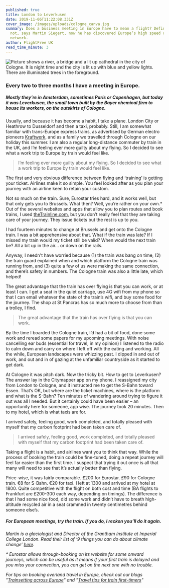 ```yaml
---
published: true
title: London to Leverkusen
date: 2019-11-06T11:22:08.331Z
cover_image: /images/uploads/cologne_canva.jpg
summary: Does a business meeting in Europe have to mean a flight? Definitely
  not, says Martin Siegert, now he has discovered Europe’s high speed rail
  network.
author: FlightFree UK
read_time_minute: 3
---
```

![Picture shows a river, a bridge and a lit up cathedral in the city of Cologne. It is night time and the city is lit up with blue and yellow lights. There are illuminated trees in the foreground.](/images/uploads/cologne-body-canva.jpg "Cologne")

### Every two to three months I have a meeting in Europe.

##### Mostly they’re in Amsterdam, sometimes Paris or Copenhagen, but today it was Leverkusen, the small town built by the Bayer chemical firm to house its workers, on the outskirts of Cologne.

Usually, and because it has become a habit, I take a plane. London City or Heathrow to Dusseldorf and then a taxi, probably. Still, I am somewhat familiar with trans-Europe express trains, as advertised by German electro pioneers [Kraftwerk](https://www.youtube.com/watch?v=gj_scseCmkk), and as a family we travelled through Cologne on our holiday this summer. I am also a regular long-distance commuter by train in the UK, and I’m feeling ever more guilty about my flying. So I decided to see what a work trip to Europe by train would feel like.

> I’m feeling ever more guilty about my flying. So I decided to see what a work trip to Europe by train would feel like.

The first and very obvious difference between flying and ‘training’ is getting your ticket. Airlines make it so simple. You feel looked after as you plan your journey with an airline keen to retain your custom. 

Not so much on the train. Sure, Eurostar tries hard, and it works well, but that only gets you to Brussels. What then? Well, you’re rather on your own.* Out of the several websites and apps that allow you to plan routes and book trains, I used [theTrainline.com](https://www.thetrainline.com), but you don’t really feel that they are taking care of your journey. They issue tickets but the rest is up to you. 

I had fourteen minutes to change at Brussels and get onto the Cologne train. I was a bit apprehensive about that. What if the train was late? If I missed my train would my ticket still be valid? When would the next train be? All a bit up in the air… or down on the rails. 

Anyway, I needn't have worried because (1) the train was bang on time, (2) the train guard explained when and which platform the Cologne train was running from, and (3) quite a few of us were making the same connection, and there’s safety in numbers. The Cologne train was also a little late, which helped!

The great advantage that the train has over flying is that you can work, or at least I can. I get a seat in the quiet carriage, use 4G wifi from my phone so that I can email whatever the state of the train’s wifi, and buy some food for the journey. The shop at St Pancras has so much more to choose from than a trolley, I find.

> The great advantage that the train has over flying is that you can work.

By the time I boarded the Cologne train, I’d had a bit of food, done some work and reread some papers for my upcoming meetings. With noise cancelling ear buds (essential for travel, in my opinion) I listened to the radio to calm down and carry on where I left off with the eating and working. All the while, European landscapes were whizzing past. I dipped in and out of work, and out and in of gazing at the unfamiliar countryside as it started to get dark.

At Cologne it was pitch dark. Now the tricky bit. How to get to Leverkusen? The answer lay in the Citymapper app on my phone. I reassigned my city from London to Cologne, and it instructed me to get the S-Bahn toward Essen. That’s OK, but where are the ticket machines, where is the platform and what is the S-Bahn? Ten minutes of wandering around trying to figure it out was all I needed. But it certainly could have been easier – an opportunity here for someone, app wise. The journey took 20 minutes. Then to my hotel, which is what taxis are for. 

I arrived safely, feeling good, work completed, and totally pleased with myself that my carbon footprint had been taken care of.

> I arrived safely, feeling good, work completed, and totally pleased with myself that my carbon footprint had been taken care of.

Taking a flight is a habit, and airlines want you to think that way. While the process of booking the train could be fine-tuned, doing a repeat journey will feel far easier than the first time. I suspect that trying it out once is all that many will need to see that it’s actually better than flying.

Price-wise, it was fairly comparable. £200 for Eurostar. £90 for Cologne train. €8 for S-Bahn. €20 for taxi. I left at 1300 and arrived at my hotel at 1800. Quite competitive with the flight on both cost and time (BA flights to Frankfurt are £200-300 each way, depending on timings). The difference is that I had some nice food, did some work and didn’t have to breath high-altitude recycled air in a seat crammed in twenty centimetres behind someone else’s.

##### For European meetings, try the train. If you do, I reckon you’ll do it again.

*Martin is a glaciologist and Director of the Grantham Institute at Imperial College London. Read their list of ‘9 things you can do about climate change’* *[here](https://www.imperial.ac.uk/media/imperial-college/grantham-institute/public/publications/9-things-you-can-do-about-climate-change---full-text.pdf).* 

*\* Eurostar allows through-booking on its website for some onward journeys, which can be useful as it means if your first train is delayed and you miss your connection, you can get on the next one with no trouble.*

*For tips on booking overland travel in Europe, check out our blogs "[Trainsetting across Europe](https://flightfree.co.uk/post/train-setting-across-europe/)" and "[Travel tips for train first-timers](https://flightfree.co.uk/post/travel-tips-for-train-first-timers/)"*